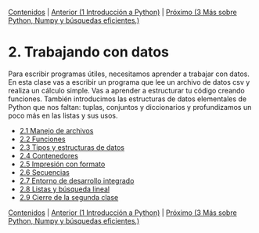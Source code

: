 [Contenidos](../Contenidos.md) \| [Anterior (1 Introducción a Python)](../01_Introduccion/00_Resumen.md) \| [Próximo (3 Más sobre Python, Numpy y búsquedas eficientes.)](../03_Mas_Python/00_Resumen.md)

# 2. Trabajando con datos
Para escribir programas útiles, necesitamos aprender a trabajar con datos. En esta clase vas a escribir un programa que lee un archivo de datos csv y realiza un cálculo simple. Vas a aprender a estructurar tu código creando funciones. También introducimos las estructuras de datos elementales de Python que nos faltan: tuplas, conjuntos y diccionarios y profundizamos un poco más en las listas y sus usos.


* [2.1 Manejo de archivos](01_Archivos.md)
* [2.2 Funciones](02_Funciones.md)
* [2.3 Tipos y estructuras de datos](03_TiposDatos.md)
* [2.4 Contenedores](04_Contenedores.md)
* [2.5 Impresión con formato](05_Formato.md)
* [2.6 Secuencias](06_Secuencias.md)
* [2.7 Entorno de desarrollo integrado](07_IDE.md)
* [2.8 Listas y búsqueda lineal](08_IteradoresLista.md)
* [2.9 Cierre de la segunda clase](10_CierreClase.md)


[Contenidos](../Contenidos.md) \| [Anterior (1 Introducción a Python)](../01_Introduccion/00_Resumen.md) \| [Próximo (3 Más sobre Python, Numpy y búsquedas eficientes.)](../03_Mas_Python/00_Resumen.md)
